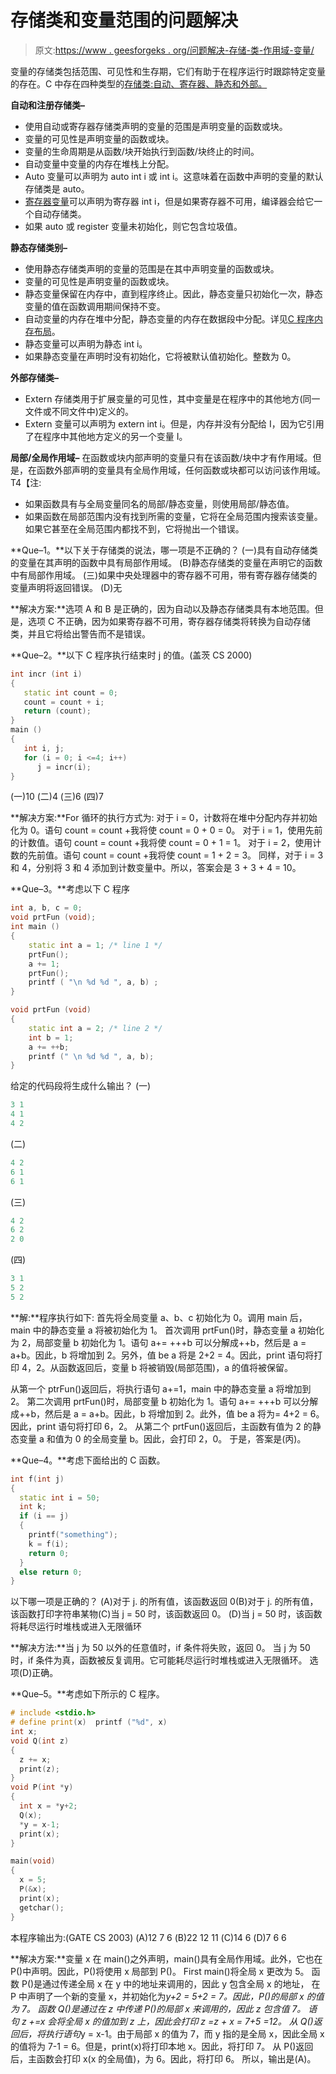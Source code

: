 # 存储类和变量范围的问题解决

> 原文:[https://www . geesforgeks . org/问题解决-存储-类-作用域-变量/](https://www.geeksforgeeks.org/problem-solving-storage-classes-scoping-variables/)

变量的存储类包括范围、可见性和生存期，它们有助于在程序运行时跟踪特定变量的存在。C 中存在四种类型的[存储类:自动、寄存器、静态和外部。](https://www.geeksforgeeks.org/storage-classes-in-c/)

**自动和注册存储类–**

*   使用自动或寄存器存储类声明的变量的范围是声明变量的函数或块。
*   变量的可见性是声明变量的函数或块。
*   变量的生命周期是从函数/块开始执行到函数/块终止的时间。
*   自动变量中变量的内存在堆栈上分配。
*   Auto 变量可以声明为 auto int i 或 int i。这意味着在函数中声明的变量的默认存储类是 auto。
*   [寄存器变量](https://www.geeksforgeeks.org/understanding-register-keyword/)可以声明为寄存器 int i，但是如果寄存器不可用，编译器会给它一个自动存储类。
*   如果 auto 或 register 变量未初始化，则它包含垃圾值。

**静态存储类别–**

*   使用静态存储类声明的变量的范围是在其中声明变量的函数或块。
*   变量的可见性是声明变量的函数或块。
*   静态变量保留在内存中，直到程序终止。因此，静态变量只初始化一次，静态变量的值在函数调用期间保持不变。
*   自动变量的内存在堆中分配，静态变量的内存在数据段中分配。详见[C 程序内存布局](https://www.geeksforgeeks.org/memory-layout-of-c-program/)。
*   静态变量可以声明为静态 int i。
*   如果静态变量在声明时没有初始化，它将被默认值初始化。整数为 0。

**外部存储类–**

*   Extern 存储类用于扩展变量的可见性，其中变量是在程序中的其他地方(同一文件或不同文件中)定义的。
*   Extern 变量可以声明为 extern int i。但是，内存并没有分配给 I，因为它引用了在程序中其他地方定义的另一个变量 I。

**局部/全局作用域–**
在函数或块内部声明的变量只有在该函数/块中才有作用域。但是，在函数外部声明的变量具有全局作用域，任何函数或块都可以访问该作用域。
T4【注:

*   如果函数具有与全局变量同名的局部/静态变量，则使用局部/静态值。
*   如果函数在局部范围内没有找到所需的变量，它将在全局范围内搜索该变量。如果它甚至在全局范围内都找不到，它将抛出一个错误。

**Que–1。**以下关于存储类的说法，哪一项是不正确的？
(一)具有自动存储类的变量在其声明的函数中具有局部作用域。
(B)静态存储类的变量在声明它的函数中有局部作用域。
(三)如果中央处理器中的寄存器不可用，带有寄存器存储类的变量声明将返回错误。
(D)无

**解决方案:**选项 A 和 B 是正确的，因为自动以及静态存储类具有本地范围。但是，选项 C 不正确，因为如果寄存器不可用，寄存器存储类将转换为自动存储类，并且它将给出警告而不是错误。

**Que–2。**以下 C 程序执行结束时 j 的值。(盖茨 CS 2000)

```cpp
int incr (int i)
{
   static int count = 0;
   count = count + i;
   return (count);
}
main ()
{
   int i, j;
   for (i = 0; i <=4; i++)
      j = incr(i);
}

```

(一)10
(二)4
(三)6
(四)7

**解决方案:**For 循环的执行方式为:
对于 i = 0，计数将在堆中分配内存并初始化为 0。语句 count = count +我将使 count = 0 + 0 = 0。
对于 i = 1，使用先前的计数值。语句 count = count +我将使 count = 0 + 1 = 1。
对于 i = 2，使用计数的先前值。语句 count = count +我将使 count = 1 + 2 = 3。
同样，对于 i = 3 和 4，分别将 3 和 4 添加到计数变量中。所以，答案会是 3 + 3 + 4 = 10。

**Que–3。**考虑以下 C 程序

```cpp
int a, b, c = 0;
void prtFun (void);
int main ()
{
    static int a = 1; /* line 1 */
    prtFun();
    a += 1;
    prtFun();
    printf ( "\n %d %d ", a, b) ;
}

void prtFun (void)
{
    static int a = 2; /* line 2 */
    int b = 1;
    a += ++b;
    printf (" \n %d %d ", a, b);
}

```

给定的代码段将生成什么输出？
(一)

```cpp
3 1
4 1
4 2
```

(二)

```cpp
4 2
6 1
6 1
```

(三)

```cpp
4 2
6 2
2 0
```

(四)

```cpp
3 1
5 2
5 2
```

**解:**程序执行如下:
首先将全局变量 a、b、c 初始化为 0。调用 main 后，main 中的静态变量 a 将被初始化为 1。
首次调用 prtFun()时，静态变量 a 初始化为 2，局部变量 b 初始化为 1。语句 a+= +++b 可以分解成++b，然后是 a = a+b。因此，b 将增加到 2。另外，值 be a 将是 2+2 = 4。因此，print 语句将打印 4，2。从函数返回后，变量 b 将被销毁(局部范围)，a 的值将被保留。

从第一个 ptrFun()返回后，将执行语句 a+=1，main 中的静态变量 a 将增加到 2。
第二次调用 prtFun()时，局部变量 b 初始化为 1。语句 a+= +++b 可以分解成++b，然后是 a = a+b。因此，b 将增加到 2。此外，值 be a 将为= 4+2 = 6。因此，print 语句将打印 6，2。
从第二个 prtFun()返回后，主函数有值为 2 的静态变量 a 和值为 0 的全局变量 b。因此，会打印 2，0。
于是，答案是(丙)。

**Que–4。**考虑下面给出的 C 函数。

```cpp
int f(int j)
{
  static int i = 50;
  int k;
  if (i == j)
  {
    printf("something");
    k = f(i);
    return 0;
  }
  else return 0;
}

```

以下哪一项是正确的？
(A)对于 j.
的所有值，该函数返回 0(B)对于 j.
的所有值，该函数打印字符串某物(C)当 j = 50 时，该函数返回 0。
(D)当 j = 50 时，该函数将耗尽运行时堆栈或进入无限循环

**解决方法:**当 j 为 50 以外的任意值时，if 条件将失败，返回 0。
当 j 为 50 时，if 条件为真，函数被反复调用。它可能耗尽运行时堆栈或进入无限循环。
选项(D)正确。

**Que–5。**考虑如下所示的 C 程序。

```cpp
# include <stdio.h> 
# define print(x)  printf ("%d", x) 
int x; 
void Q(int z) 
{ 
  z += x;
  print(z); 
} 
void P(int *y) 
{ 
  int x = *y+2; 
  Q(x); 
  *y = x-1; 
  print(x);
} 

main(void) 
{ 
  x = 5; 
  P(&x); 
  print(x); 
  getchar();
} 

```

本程序输出为:(GATE CS 2003)
(A)12 7 6
(B)22 12 11
(C)14 6
(D)7 6 6

**解决方案:**变量 x 在 main()之外声明，main()具有全局作用域。此外，它也在 P()中声明。因此，P()将使用 x 局部到 P()。
First main()将全局 x 更改为 5。
函数 P()是通过传递全局 x 在 y 中的地址来调用的，因此 y 包含全局 x 的地址，
在 P 中声明了一个新的变量 x，并初始化为*y+2 = 5+2 = 7。因此，P()的局部 x 的值为 7。
函数 Q()是通过在 z 中传递 P()的局部 x 来调用的，因此 z 包含值 7。
语句 z +=x 会将全局 x 的值加到 z 上，因此会打印 z =z + x = 7+5 =12。
从 Q()返回后，将执行语句*y = x-1。由于局部 x 的值为 7，而 y 指的是全局 x，因此全局 x 的值将为 7-1 = 6。但是，print(x)将打印本地 x。因此，将打印 7。
从 P()返回后，主函数会打印 x(x 的全局值)，为 6。因此，将打印 6。
所以，输出是(A)。